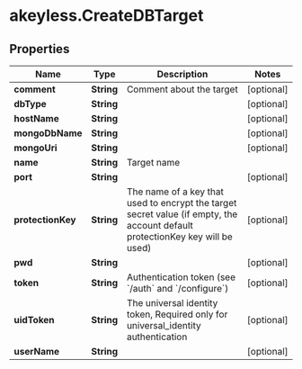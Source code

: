 # akeyless.CreateDBTarget

## Properties

Name | Type | Description | Notes
------------ | ------------- | ------------- | -------------
**comment** | **String** | Comment about the target | [optional] 
**dbType** | **String** |  | [optional] 
**hostName** | **String** |  | [optional] 
**mongoDbName** | **String** |  | [optional] 
**mongoUri** | **String** |  | [optional] 
**name** | **String** | Target name | 
**port** | **String** |  | [optional] 
**protectionKey** | **String** | The name of a key that used to encrypt the target secret value (if empty, the account default protectionKey key will be used) | [optional] 
**pwd** | **String** |  | [optional] 
**token** | **String** | Authentication token (see &#x60;/auth&#x60; and &#x60;/configure&#x60;) | [optional] 
**uidToken** | **String** | The universal identity token, Required only for universal_identity authentication | [optional] 
**userName** | **String** |  | [optional] 


